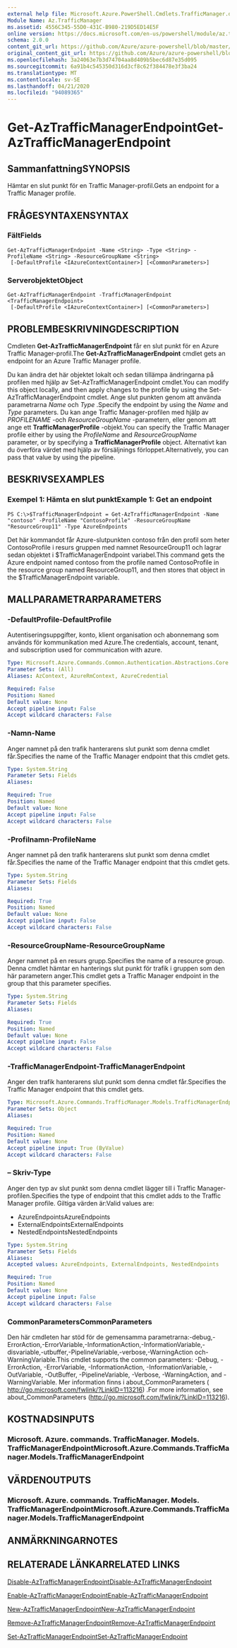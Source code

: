 ```yaml
---
external help file: Microsoft.Azure.PowerShell.Cmdlets.TrafficManager.dll-Help.xml
Module Name: Az.TrafficManager
ms.assetid: 4556C345-55D0-431C-B980-219D5ED14E5F
online version: https://docs.microsoft.com/en-us/powershell/module/az.trafficmanager/get-aztrafficmanagerendpoint
schema: 2.0.0
content_git_url: https://github.com/Azure/azure-powershell/blob/master/src/TrafficManager/TrafficManager/help/Get-AzTrafficManagerEndpoint.md
original_content_git_url: https://github.com/Azure/azure-powershell/blob/master/src/TrafficManager/TrafficManager/help/Get-AzTrafficManagerEndpoint.md
ms.openlocfilehash: 3a24063e7b3d74704aa8d409b5bec6d87e35d095
ms.sourcegitcommit: 6a91b4c545350d316d3cf8c62f384478e3f3ba24
ms.translationtype: MT
ms.contentlocale: sv-SE
ms.lasthandoff: 04/21/2020
ms.locfileid: "94089365"
---
```

# <span data-ttu-id="2853f-101">Get-AzTrafficManagerEndpoint</span><span class="sxs-lookup"><span data-stu-id="2853f-101">Get-AzTrafficManagerEndpoint</span></span>

## <span data-ttu-id="2853f-102">Sammanfattning</span><span class="sxs-lookup"><span data-stu-id="2853f-102">SYNOPSIS</span></span>
<span data-ttu-id="2853f-103">Hämtar en slut punkt för en Traffic Manager-profil.</span><span class="sxs-lookup"><span data-stu-id="2853f-103">Gets an endpoint for a Traffic Manager profile.</span></span>

## <span data-ttu-id="2853f-104">FRÅGESYNTAXEN</span><span class="sxs-lookup"><span data-stu-id="2853f-104">SYNTAX</span></span>

### <span data-ttu-id="2853f-105">Fält</span><span class="sxs-lookup"><span data-stu-id="2853f-105">Fields</span></span>
```
Get-AzTrafficManagerEndpoint -Name <String> -Type <String> -ProfileName <String> -ResourceGroupName <String>
 [-DefaultProfile <IAzureContextContainer>] [<CommonParameters>]
```

### <span data-ttu-id="2853f-106">Serverobjektet</span><span class="sxs-lookup"><span data-stu-id="2853f-106">Object</span></span>
```
Get-AzTrafficManagerEndpoint -TrafficManagerEndpoint <TrafficManagerEndpoint>
 [-DefaultProfile <IAzureContextContainer>] [<CommonParameters>]
```

## <span data-ttu-id="2853f-107">PROBLEMBESKRIVNING</span><span class="sxs-lookup"><span data-stu-id="2853f-107">DESCRIPTION</span></span>
<span data-ttu-id="2853f-108">Cmdleten **Get-AzTrafficManagerEndpoint** får en slut punkt för en Azure Traffic Manager-profil.</span><span class="sxs-lookup"><span data-stu-id="2853f-108">The **Get-AzTrafficManagerEndpoint** cmdlet gets an endpoint for an Azure Traffic Manager profile.</span></span>

<span data-ttu-id="2853f-109">Du kan ändra det här objektet lokalt och sedan tillämpa ändringarna på profilen med hjälp av Set-AzTrafficManagerEndpoint cmdlet.</span><span class="sxs-lookup"><span data-stu-id="2853f-109">You can modify this object locally, and then apply changes to the profile by using the Set-AzTrafficManagerEndpoint cmdlet.</span></span>
<span data-ttu-id="2853f-110">Ange slut punkten genom att använda parametrarna *Name* och *Type* .</span><span class="sxs-lookup"><span data-stu-id="2853f-110">Specify the endpoint by using the *Name* and *Type* parameters.</span></span>
<span data-ttu-id="2853f-111">Du kan ange Traffic Manager-profilen med hjälp av *PROFILENAME* -och *ResourceGroupName* -parametern, eller genom att ange ett **TrafficManagerProfile** -objekt.</span><span class="sxs-lookup"><span data-stu-id="2853f-111">You can specify the Traffic Manager profile either by using the *ProfileName* and *ResourceGroupName* parameter, or by specifying a **TrafficManagerProfile** object.</span></span>
<span data-ttu-id="2853f-112">Alternativt kan du överföra värdet med hjälp av försäljnings förloppet.</span><span class="sxs-lookup"><span data-stu-id="2853f-112">Alternatively, you can pass that value by using the pipeline.</span></span>

## <span data-ttu-id="2853f-113">BESKRIVS</span><span class="sxs-lookup"><span data-stu-id="2853f-113">EXAMPLES</span></span>

### <span data-ttu-id="2853f-114">Exempel 1: Hämta en slut punkt</span><span class="sxs-lookup"><span data-stu-id="2853f-114">Example 1: Get an endpoint</span></span>
```
PS C:\>$TrafficManagerEndpoint = Get-AzTrafficManagerEndpoint -Name "contoso" -ProfileName "ContosoProfile" -ResourceGroupName "ResourceGroup11" -Type AzureEndpoints
```

<span data-ttu-id="2853f-115">Det här kommandot får Azure-slutpunkten contoso från den profil som heter ContosoProfile i resurs gruppen med namnet ResourceGroup11 och lagrar sedan objektet i $TrafficManagerEndpoint variabel.</span><span class="sxs-lookup"><span data-stu-id="2853f-115">This command gets the Azure endpoint named contoso from the profile named ContosoProfile in the resource group named ResourceGroup11, and then stores that object in the $TrafficManagerEndpoint variable.</span></span>

## <span data-ttu-id="2853f-116">MALLPARAMETRAR</span><span class="sxs-lookup"><span data-stu-id="2853f-116">PARAMETERS</span></span>

### <span data-ttu-id="2853f-117">-DefaultProfile</span><span class="sxs-lookup"><span data-stu-id="2853f-117">-DefaultProfile</span></span>
<span data-ttu-id="2853f-118">Autentiseringsuppgifter, konto, klient organisation och abonnemang som används för kommunikation med Azure.</span><span class="sxs-lookup"><span data-stu-id="2853f-118">The credentials, account, tenant, and subscription used for communication with azure.</span></span>

```yaml
Type: Microsoft.Azure.Commands.Common.Authentication.Abstractions.Core.IAzureContextContainer
Parameter Sets: (All)
Aliases: AzContext, AzureRmContext, AzureCredential

Required: False
Position: Named
Default value: None
Accept pipeline input: False
Accept wildcard characters: False
```

### <span data-ttu-id="2853f-119">-Namn</span><span class="sxs-lookup"><span data-stu-id="2853f-119">-Name</span></span>
<span data-ttu-id="2853f-120">Anger namnet på den trafik hanterarens slut punkt som denna cmdlet får.</span><span class="sxs-lookup"><span data-stu-id="2853f-120">Specifies the name of the Traffic Manager endpoint that this cmdlet gets.</span></span>

```yaml
Type: System.String
Parameter Sets: Fields
Aliases:

Required: True
Position: Named
Default value: None
Accept pipeline input: False
Accept wildcard characters: False
```

### <span data-ttu-id="2853f-121">-Profilnamn</span><span class="sxs-lookup"><span data-stu-id="2853f-121">-ProfileName</span></span>
<span data-ttu-id="2853f-122">Anger namnet på den trafik hanterarens slut punkt som denna cmdlet får.</span><span class="sxs-lookup"><span data-stu-id="2853f-122">Specifies the name of the Traffic Manager endpoint that this cmdlet gets.</span></span>

```yaml
Type: System.String
Parameter Sets: Fields
Aliases:

Required: True
Position: Named
Default value: None
Accept pipeline input: False
Accept wildcard characters: False
```

### <span data-ttu-id="2853f-123">-ResourceGroupName</span><span class="sxs-lookup"><span data-stu-id="2853f-123">-ResourceGroupName</span></span>
<span data-ttu-id="2853f-124">Anger namnet på en resurs grupp.</span><span class="sxs-lookup"><span data-stu-id="2853f-124">Specifies the name of a resource group.</span></span>
<span data-ttu-id="2853f-125">Denna cmdlet hämtar en hanterings slut punkt för trafik i gruppen som den här parametern anger.</span><span class="sxs-lookup"><span data-stu-id="2853f-125">This cmdlet gets a Traffic Manager endpoint in the group that this parameter specifies.</span></span>

```yaml
Type: System.String
Parameter Sets: Fields
Aliases:

Required: True
Position: Named
Default value: None
Accept pipeline input: False
Accept wildcard characters: False
```

### <span data-ttu-id="2853f-126">-TrafficManagerEndpoint</span><span class="sxs-lookup"><span data-stu-id="2853f-126">-TrafficManagerEndpoint</span></span>
<span data-ttu-id="2853f-127">Anger den trafik hanterarens slut punkt som denna cmdlet får.</span><span class="sxs-lookup"><span data-stu-id="2853f-127">Specifies the Traffic Manager endpoint that this cmdlet gets.</span></span>

```yaml
Type: Microsoft.Azure.Commands.TrafficManager.Models.TrafficManagerEndpoint
Parameter Sets: Object
Aliases:

Required: True
Position: Named
Default value: None
Accept pipeline input: True (ByValue)
Accept wildcard characters: False
```

### <span data-ttu-id="2853f-128">– Skriv</span><span class="sxs-lookup"><span data-stu-id="2853f-128">-Type</span></span>
<span data-ttu-id="2853f-129">Anger den typ av slut punkt som denna cmdlet lägger till i Traffic Manager-profilen.</span><span class="sxs-lookup"><span data-stu-id="2853f-129">Specifies the type of endpoint that this cmdlet adds to the Traffic Manager profile.</span></span>
<span data-ttu-id="2853f-130">Giltiga värden är:</span><span class="sxs-lookup"><span data-stu-id="2853f-130">Valid values are:</span></span> 

- <span data-ttu-id="2853f-131">AzureEndpoints</span><span class="sxs-lookup"><span data-stu-id="2853f-131">AzureEndpoints</span></span>
- <span data-ttu-id="2853f-132">ExternalEndpoints</span><span class="sxs-lookup"><span data-stu-id="2853f-132">ExternalEndpoints</span></span>
- <span data-ttu-id="2853f-133">NestedEndpoints</span><span class="sxs-lookup"><span data-stu-id="2853f-133">NestedEndpoints</span></span>

```yaml
Type: System.String
Parameter Sets: Fields
Aliases:
Accepted values: AzureEndpoints, ExternalEndpoints, NestedEndpoints

Required: True
Position: Named
Default value: None
Accept pipeline input: False
Accept wildcard characters: False
```

### <span data-ttu-id="2853f-134">CommonParameters</span><span class="sxs-lookup"><span data-stu-id="2853f-134">CommonParameters</span></span>
<span data-ttu-id="2853f-135">Den här cmdleten har stöd för de gemensamma parametrarna:-debug,-ErrorAction,-ErrorVariable,-InformationAction,-InformationVariable,-disvariable,-utbuffer,-PipelineVariable,-verbose,-WarningAction och-WarningVariable.</span><span class="sxs-lookup"><span data-stu-id="2853f-135">This cmdlet supports the common parameters: -Debug, -ErrorAction, -ErrorVariable, -InformationAction, -InformationVariable, -OutVariable, -OutBuffer, -PipelineVariable, -Verbose, -WarningAction, and -WarningVariable.</span></span> <span data-ttu-id="2853f-136">Mer information finns i about_CommonParameters ( http://go.microsoft.com/fwlink/?LinkID=113216) .</span><span class="sxs-lookup"><span data-stu-id="2853f-136">For more information, see about_CommonParameters (http://go.microsoft.com/fwlink/?LinkID=113216).</span></span>

## <span data-ttu-id="2853f-137">KOSTNADS</span><span class="sxs-lookup"><span data-stu-id="2853f-137">INPUTS</span></span>

### <span data-ttu-id="2853f-138">Microsoft. Azure. commands. TrafficManager. Models. TrafficManagerEndpoint</span><span class="sxs-lookup"><span data-stu-id="2853f-138">Microsoft.Azure.Commands.TrafficManager.Models.TrafficManagerEndpoint</span></span>

## <span data-ttu-id="2853f-139">VÄRDEN</span><span class="sxs-lookup"><span data-stu-id="2853f-139">OUTPUTS</span></span>

### <span data-ttu-id="2853f-140">Microsoft. Azure. commands. TrafficManager. Models. TrafficManagerEndpoint</span><span class="sxs-lookup"><span data-stu-id="2853f-140">Microsoft.Azure.Commands.TrafficManager.Models.TrafficManagerEndpoint</span></span>

## <span data-ttu-id="2853f-141">ANMÄRKNINGAR</span><span class="sxs-lookup"><span data-stu-id="2853f-141">NOTES</span></span>

## <span data-ttu-id="2853f-142">RELATERADE LÄNKAR</span><span class="sxs-lookup"><span data-stu-id="2853f-142">RELATED LINKS</span></span>

[<span data-ttu-id="2853f-143">Disable-AzTrafficManagerEndpoint</span><span class="sxs-lookup"><span data-stu-id="2853f-143">Disable-AzTrafficManagerEndpoint</span></span>](./Disable-AzTrafficManagerEndpoint.md)

[<span data-ttu-id="2853f-144">Enable-AzTrafficManagerEndpoint</span><span class="sxs-lookup"><span data-stu-id="2853f-144">Enable-AzTrafficManagerEndpoint</span></span>](./Enable-AzTrafficManagerEndpoint.md)

[<span data-ttu-id="2853f-145">New-AzTrafficManagerEndpoint</span><span class="sxs-lookup"><span data-stu-id="2853f-145">New-AzTrafficManagerEndpoint</span></span>](./New-AzTrafficManagerEndpoint.md)

[<span data-ttu-id="2853f-146">Remove-AzTrafficManagerEndpoint</span><span class="sxs-lookup"><span data-stu-id="2853f-146">Remove-AzTrafficManagerEndpoint</span></span>](./Remove-AzTrafficManagerEndpoint.md)

[<span data-ttu-id="2853f-147">Set-AzTrafficManagerEndpoint</span><span class="sxs-lookup"><span data-stu-id="2853f-147">Set-AzTrafficManagerEndpoint</span></span>](./Set-AzTrafficManagerEndpoint.md)



